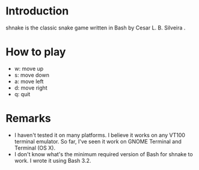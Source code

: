 # Introduction #

shnake is the classic snake game written in Bash
by Cesar L. B. Silveira <cesarbs _at_ gmail _dot_ com>.

# How to play #

* w: move up
* s: move down
* a: move left
* d: move right
* q: quit

# Remarks #

* I haven't tested it on many platforms. I believe it works on any VT100
  terminal emulator. So far, I've seen it work on GNOME Terminal and
  Terminal (OS X).
* I don't know what's the minimum required version of Bash for shnake to
  work. I wrote it using Bash 3.2.
